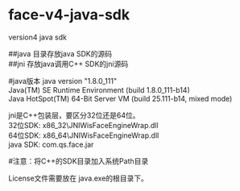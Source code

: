 # face-v4-java-sdk
version4 java sdk  

##java 目录存放java SDK的源码  
##jni 存放java调用C++ SDK的jni源码 

#java版本
java version "1.8.0_111"  
Java(TM) SE Runtime Environment (build 1.8.0_111-b14)  
Java HotSpot(TM) 64-Bit Server VM (build 25.111-b14, mixed mode)  

jni是C++包装层，要区分32位还是64位。   
32位SDK: x86_32\JNIWisFaceEngineWrap.dll  
64位SDK: x86_64\JNIWisFaceEngineWrap.dll  
java SDK: com.qs.face.jar    


#注意：将C++的SDK目录加入系统Path目录

License文件需要放在 java.exe的根目录下。  


 